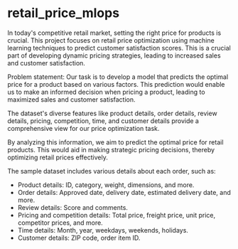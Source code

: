 # retail_price_mlops

In today's competitive retail market, setting the right price for products is crucial. This project focuses on retail price optimization using machine learning techniques to predict customer satisfaction scores. This is a crucial part of developing dynamic pricing strategies, leading to increased sales and customer satisfaction.

Problem statement: Our task is to develop a model that predicts the optimal price for a product based on various factors. This prediction would enable us to make an informed decision when pricing a product, leading to maximized sales and customer satisfaction.

The dataset's diverse features like product details, order details, review details, pricing, competition, time, and customer details provide a comprehensive view for our price optimization task.

By analyzing this information, we aim to predict the optimal price for retail products. This would aid in making strategic pricing decisions, thereby optimizing retail prices effectively.

The sample dataset includes various details about each order, such as:

- Product details: ID, category, weight, dimensions, and more.
- Order details: Approved date, delivery date, estimated delivery date, and more.
- Review details: Score and comments.
- Pricing and competition details: Total price, freight price, unit price, competitor prices, and more.
- Time details: Month, year, weekdays, weekends, holidays.
- Customer details: ZIP code, order item ID.
